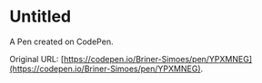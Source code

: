 # Untitled

A Pen created on CodePen.

Original URL: [https://codepen.io/Briner-Simoes/pen/YPXMNEG](https://codepen.io/Briner-Simoes/pen/YPXMNEG).


